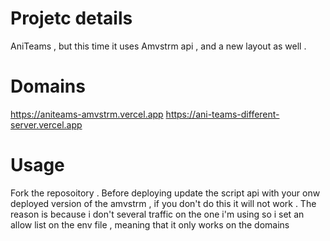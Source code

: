 # Projetc details 
AniTeams , but this time it uses Amvstrm api , and a new layout as well .

# Domains
https://aniteams-amvstrm.vercel.app
https://ani-teams-different-server.vercel.app
# Usage 
Fork the reposoitory . Before deploying update the script api with your onw deployed version of the amvstrm , if you don't do this it will not work . The reason is because i don't several traffic on the one i'm using 
so i set an allow list on the env file , meaning that it only works on the domains 
